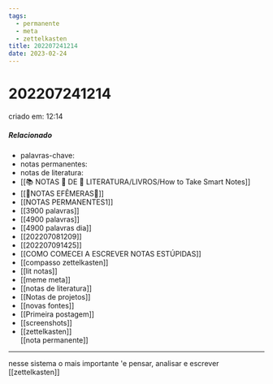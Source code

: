 ```yaml
---
tags:
  - permanente
  - meta
  - zettelkasten
title: 202207241214
date: 2023-02-24
---
```


# 202207241214

criado em: 12:14

##### Relacionado

- palavras-chave: 
- notas permanentes: 
- notas de literatura: 
- [[📚 NOTAS 📖 DE 📘 LITERATURA/LIVROS/How to Take Smart Notes]]
- [[🍃NOTAS EFÊMERAS🍄]]
- [[NOTAS PERMANENTES1]]
- [[3900 palavras]]
- [[4900 palavras]]
- [[4900 palavras dia]]
- [[202207081209]]
- [[202207091425]]
- [[COMO COMECEI A ESCREVER NOTAS ESTÚPIDAS]]
- [[compasso zettelkasten]]
- [[lit notas]]
- [[meme meta]]
- [[notas de literatura]]
- [[Notas de projetos]]
- [[novas fontes]]
- [[Primeira postagem]]
- [[screenshots]]
- [[zettelkasten]]  
[[nota permanente]]

---

nesse sistema o mais importante 'e pensar, analisar e escrever  
[[zettelkasten]]
